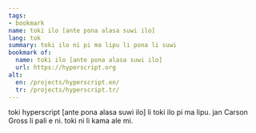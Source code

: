 ```yaml
---
tags:
- bookmark
name: toki ilo [ante pona alasa suwi ilo]
lang: tok
summary: toki ilo ni pi ma lipu li pona li suwi
bookmark of:
  name: toki ilo [ante pona alasa suwi ilo]
  url: https://hyperscript.org
alt:
  en: /projects/hyperscript.en/
  tr: /projects/hyperscript.tr/
---
```


toki hyperscript [ante pona alasa suwi ilo] li toki ilo pi ma lipu. jan Carson
Gross li pali e ni. toki ni li kama ale mi.
